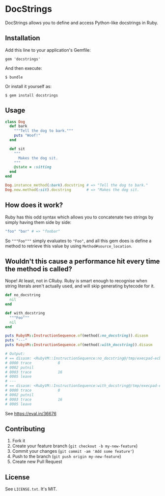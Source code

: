 # DocStrings

DocStrings allows you to define and access Python-like docstrings in Ruby.

## Installation

Add this line to your application's Gemfile:

    gem 'docstrings'

And then execute:

    $ bundle

Or install it yourself as:

    $ gem install docstrings

## Usage

```ruby
class Dog
  def bark
    """Tell the dog to bark."""
    puts "Woof!"
  end

  def sit
    """
      Makes the dog sit.
    """
    @state = :sitting
  end
end

Dog.instance_method(:bark).docstring # => "Tell the dog to bark."
Dog.new.method(:sit).docstring       # => "Makes the dog sit.
```

## How does it work?

Ruby has this odd syntax which allows you to concatenate two strings by simply having them side by side:

```ruby
"foo" "bar" # => "foobar"
```

So `"""Foo"""` simply evaluates to `"Foo"`, and all this gem does is define a method to retrieve this value by using `Method#source_location`.

## Wouldn't this cause a performance hit every time the method is called?

Nope! At least, not in CRuby. Ruby is smart enough to recognise when string literals aren't actually used, and will skip generating bytecode for it.

```ruby
def no_docstring
  nil
end

def with_docstring
  """Foo"""
  nil
end

puts RubyVM::InstructionSequence.of(method(:no_docstring)).disasm
puts "---"
puts RubyVM::InstructionSequence.of(method(:with_docstring)).disasm

# Output:
# == disasm: <RubyVM::InstructionSequence:no_docstring@/tmp/execpad-ecb5745fbd46/source-ecb5745fbd46>
# 0000 trace            8                                               (   1)
# 0002 putnil
# 0003 trace            16                                              (   3)
# 0005 leave
# ---
# == disasm: <RubyVM::InstructionSequence:with_docstring@/tmp/execpad-ecb5745fbd46/source-ecb5745fbd46>
# 0000 trace            8                                               (   5)
# 0002 putnil
# 0003 trace            16                                              (   8)
# 0005 leave
```

See https://eval.in/36676




## Contributing

1. Fork it
2. Create your feature branch (`git checkout -b my-new-feature`)
3. Commit your changes (`git commit -am 'Add some feature'`)
4. Push to the branch (`git push origin my-new-feature`)
5. Create new Pull Request

## License

See `LICENSE.txt`. It's MIT.
